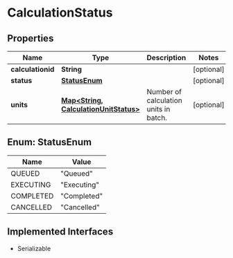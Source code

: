 

# CalculationStatus


## Properties

Name | Type | Description | Notes
------------ | ------------- | ------------- | -------------
**calculationid** | **String** |  |  [optional]
**status** | [**StatusEnum**](#StatusEnum) |  |  [optional]
**units** | [**Map&lt;String, CalculationUnitStatus&gt;**](CalculationUnitStatus.md) | Number of calculation units in batch. |  [optional]



## Enum: StatusEnum

Name | Value
---- | -----
QUEUED | &quot;Queued&quot;
EXECUTING | &quot;Executing&quot;
COMPLETED | &quot;Completed&quot;
CANCELLED | &quot;Cancelled&quot;


## Implemented Interfaces

* Serializable


